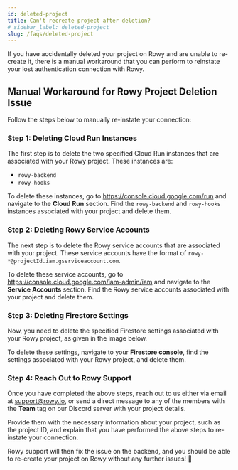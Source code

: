 ```yaml
---
id: deleted-project
title: Can't recreate project after deletion?
# sidebar_label: deleted-project
slug: /faqs/deleted-project
---
```


If you have accidentally deleted your project on Rowy and are unable to re-create it, there is a manual workaround that you can perform to reinstate your lost authentication connection with Rowy. 

## Manual Workaround for Rowy Project Deletion Issue

Follow the steps below to manually re-instate your connection:

### Step 1: Deleting Cloud Run Instances

The first step is to delete the two specified Cloud Run instances that are associated with your Rowy project. These instances are:
- `rowy-backend`
- `rowy-hooks`

To delete these instances, go to https://console.cloud.google.com/run and navigate to the **Cloud Run** section. Find the `rowy-backend` and `rowy-hooks` instances associated with your project and delete them.


### Step 2: Deleting Rowy Service Accounts

The next step is to delete the Rowy service accounts that are associated with your project. These service accounts have the format of `rowy-*@projectId.iam.gserviceaccount.com`.

To delete these service accounts, go to https://console.cloud.google.com/iam-admin/iam and navigate to the **Service Accounts** section. Find the Rowy service accounts associated with your project and delete them.


### Step 3: Deleting Firestore Settings

Now, you need to delete the specified Firestore settings associated with your Rowy project, as given in the image below.

To delete these settings, navigate to your **Firestore console**, find the settings associated with your Rowy project, and delete them.


### Step 4: Reach Out to Rowy Support

Once you have completed the above steps, reach out to us either via email at support@rowy.io, or send a direct message to any of the members with the **Team** tag on our Discord server with your project details. 

Provide them with the necessary information about your project, such as the project ID, and explain that you have performed the above steps to re-instate your connection.


Rowy support will then fix the issue on the backend, and you should be able to re-create your project on Rowy without any further issues! 🚀